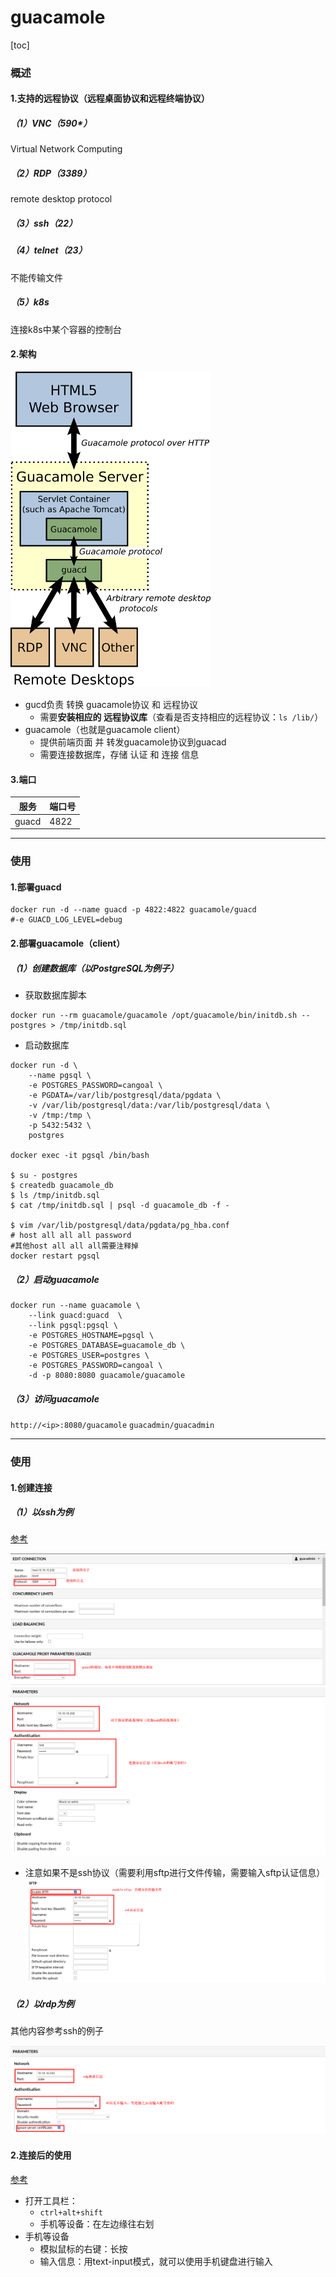 # guacamole

[toc]

### 概述

#### 1.支持的远程协议（远程桌面协议和远程终端协议）

##### （1）VNC（590*）
Virtual Network Computing

##### （2）RDP（3389）
remote desktop protocol

##### （3）ssh（22）

##### （4）telnet（23）
不能传输文件

##### （5）k8s
连接k8s中某个容器的控制台

#### 2.架构
![](./imgs/overview_01.png)

* gucd负责 转换 guacamole协议 和 远程协议
  * 需要**安装相应的 远程协议库**（查看是否支持相应的远程协议：`ls /lib/`）
* guacamole（也就是guacamole client）
  * 提供前端页面 并 转发guacamole协议到guacad
  * 需要连接数据库，存储 认证 和 连接 信息

#### 3.端口

|服务|端口号|
|-|-|
|guacd|4822|

***

### 使用

#### 1.部署guacd
```shell
docker run -d --name guacd -p 4822:4822 guacamole/guacd
#-e GUACD_LOG_LEVEL=debug
```

#### 2.部署guacamole（client）

##### （1）创建数据库（以PostgreSQL为例子）

* 获取数据库脚本
```shell
docker run --rm guacamole/guacamole /opt/guacamole/bin/initdb.sh --postgres > /tmp/initdb.sql
```

* 启动数据库
```shell
docker run -d \
    --name pgsql \
    -e POSTGRES_PASSWORD=cangoal \
    -e PGDATA=/var/lib/postgresql/data/pgdata \
    -v /var/lib/postgresql/data:/var/lib/postgresql/data \
    -v /tmp:/tmp \
    -p 5432:5432 \
    postgres

docker exec -it pgsql /bin/bash

$ su - postgres
$ createdb guacamole_db
$ ls /tmp/initdb.sql
$ cat /tmp/initdb.sql | psql -d guacamole_db -f -

$ vim /var/lib/postgresql/data/pgdata/pg_hba.conf
# host all all all password
#其他host all all all需要注释掉
docker restart pgsql
```

##### （2）启动guacamole

```shell
docker run --name guacamole \
    --link guacd:guacd  \
    --link pgsql:pgsql \
    -e POSTGRES_HOSTNAME=pgsql \
    -e POSTGRES_DATABASE=guacamole_db \
    -e POSTGRES_USER=postgres \
    -e POSTGRES_PASSWORD=cangoal \
    -d -p 8080:8080 guacamole/guacamole
```

##### （3）访问guacamole
`http://<ip>:8080/guacamole`
`guacadmin/guacadmin`


***

### 使用

#### 1.创建连接

##### （1）以ssh为例

[参考](https://guacamole.apache.org/doc/gug/configuring-guacamole.html#configuring-connections)

![](./imgs/overview_02.png)
![](./imgs/overview_03.png)

* 注意如果不是ssh协议（需要利用sftp进行文件传输，需要输入sftp认证信息）
![](./imgs/overview_04.png)

##### （2）以rdp为例
其他内容参考ssh的例子

![](./imgs/overview_05.png)

#### 2.连接后的使用

[参考](https://guacamole.apache.org/doc/gug/using-guacamole.html)

* 打开工具栏：
  * `ctrl+alt+shift`
  * 手机等设备：在左边缘往右划
* 手机等设备
  * 模拟鼠标的右键：长按
  * 输入信息：用text-input模式，就可以使用手机键盘进行输入

